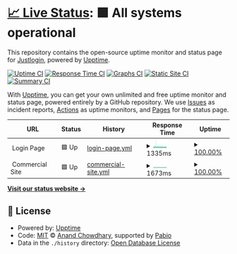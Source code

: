 # [📈 Live Status](https://status.justlogin.com): <!--live status--> **🟩 All systems operational**

This repository contains the open-source uptime monitor and status page for [Justlogin](https://status.justlogin.com), powered by [Upptime](https://github.com/upptime/upptime).

[![Uptime CI](https://github.com/justlogincom/status/workflows/Uptime%20CI/badge.svg)](https://github.com/justlogincom/status/actions?query=workflow%3A%22Uptime+CI%22)
[![Response Time CI](https://github.com/justlogincom/status/workflows/Response%20Time%20CI/badge.svg)](https://github.com/justlogincom/status/actions?query=workflow%3A%22Response+Time+CI%22)
[![Graphs CI](https://github.com/justlogincom/status/workflows/Graphs%20CI/badge.svg)](https://github.com/justlogincom/status/actions?query=workflow%3A%22Graphs+CI%22)
[![Static Site CI](https://github.com/justlogincom/status/workflows/Static%20Site%20CI/badge.svg)](https://github.com/justlogincom/status/actions?query=workflow%3A%22Static+Site+CI%22)
[![Summary CI](https://github.com/justlogincom/status/workflows/Summary%20CI/badge.svg)](https://github.com/justlogincom/status/actions?query=workflow%3A%22Summary+CI%22)

With [Upptime](https://upptime.js.org), you can get your own unlimited and free uptime monitor and status page, powered entirely by a GitHub repository. We use [Issues](https://github.com/justlogincom/status/issues) as incident reports, [Actions](https://github.com/justlogincom/status/actions) as uptime monitors, and [Pages](https://status.justlogin.com) for the status page.

<!--start: status pages-->
<!-- This summary is generated by Upptime (https://github.com/upptime/upptime) -->
<!-- Do not edit this manually, your changes will be overwritten -->
<!-- prettier-ignore -->
| URL | Status | History | Response Time | Uptime |
| --- | ------ | ------- | ------------- | ------ |
| <img alt="" src="https://icons.duckduckgo.com/ip3/null.ico" height="13"> Login Page | 🟩 Up | [login-page.yml](https://github.com/justlogincom/status/commits/HEAD/history/login-page.yml) | <details><summary><img alt="Response time graph" src="./graphs/login-page/response-time-week.png" height="20"> 1335ms</summary><br><a href="https://status.justlogin.com/history/login-page"><img alt="Response time 1307" src="https://img.shields.io/endpoint?url=https%3A%2F%2Fraw.githubusercontent.com%2Fjustlogincom%2Fstatus%2FHEAD%2Fapi%2Flogin-page%2Fresponse-time.json"></a><br><a href="https://status.justlogin.com/history/login-page"><img alt="24-hour response time 1289" src="https://img.shields.io/endpoint?url=https%3A%2F%2Fraw.githubusercontent.com%2Fjustlogincom%2Fstatus%2FHEAD%2Fapi%2Flogin-page%2Fresponse-time-day.json"></a><br><a href="https://status.justlogin.com/history/login-page"><img alt="7-day response time 1335" src="https://img.shields.io/endpoint?url=https%3A%2F%2Fraw.githubusercontent.com%2Fjustlogincom%2Fstatus%2FHEAD%2Fapi%2Flogin-page%2Fresponse-time-week.json"></a><br><a href="https://status.justlogin.com/history/login-page"><img alt="30-day response time 1326" src="https://img.shields.io/endpoint?url=https%3A%2F%2Fraw.githubusercontent.com%2Fjustlogincom%2Fstatus%2FHEAD%2Fapi%2Flogin-page%2Fresponse-time-month.json"></a><br><a href="https://status.justlogin.com/history/login-page"><img alt="1-year response time 1307" src="https://img.shields.io/endpoint?url=https%3A%2F%2Fraw.githubusercontent.com%2Fjustlogincom%2Fstatus%2FHEAD%2Fapi%2Flogin-page%2Fresponse-time-year.json"></a></details> | <details><summary><a href="https://status.justlogin.com/history/login-page">100.00%</a></summary><a href="https://status.justlogin.com/history/login-page"><img alt="All-time uptime 99.96%" src="https://img.shields.io/endpoint?url=https%3A%2F%2Fraw.githubusercontent.com%2Fjustlogincom%2Fstatus%2FHEAD%2Fapi%2Flogin-page%2Fuptime.json"></a><br><a href="https://status.justlogin.com/history/login-page"><img alt="24-hour uptime 100.00%" src="https://img.shields.io/endpoint?url=https%3A%2F%2Fraw.githubusercontent.com%2Fjustlogincom%2Fstatus%2FHEAD%2Fapi%2Flogin-page%2Fuptime-day.json"></a><br><a href="https://status.justlogin.com/history/login-page"><img alt="7-day uptime 100.00%" src="https://img.shields.io/endpoint?url=https%3A%2F%2Fraw.githubusercontent.com%2Fjustlogincom%2Fstatus%2FHEAD%2Fapi%2Flogin-page%2Fuptime-week.json"></a><br><a href="https://status.justlogin.com/history/login-page"><img alt="30-day uptime 99.84%" src="https://img.shields.io/endpoint?url=https%3A%2F%2Fraw.githubusercontent.com%2Fjustlogincom%2Fstatus%2FHEAD%2Fapi%2Flogin-page%2Fuptime-month.json"></a><br><a href="https://status.justlogin.com/history/login-page"><img alt="1-year uptime 99.96%" src="https://img.shields.io/endpoint?url=https%3A%2F%2Fraw.githubusercontent.com%2Fjustlogincom%2Fstatus%2FHEAD%2Fapi%2Flogin-page%2Fuptime-year.json"></a></details>
| <img alt="" src="https://icons.duckduckgo.com/ip3/null.ico" height="13"> Commercial Site | 🟩 Up | [commercial-site.yml](https://github.com/justlogincom/status/commits/HEAD/history/commercial-site.yml) | <details><summary><img alt="Response time graph" src="./graphs/commercial-site/response-time-week.png" height="20"> 1673ms</summary><br><a href="https://status.justlogin.com/history/commercial-site"><img alt="Response time 1624" src="https://img.shields.io/endpoint?url=https%3A%2F%2Fraw.githubusercontent.com%2Fjustlogincom%2Fstatus%2FHEAD%2Fapi%2Fcommercial-site%2Fresponse-time.json"></a><br><a href="https://status.justlogin.com/history/commercial-site"><img alt="24-hour response time 1618" src="https://img.shields.io/endpoint?url=https%3A%2F%2Fraw.githubusercontent.com%2Fjustlogincom%2Fstatus%2FHEAD%2Fapi%2Fcommercial-site%2Fresponse-time-day.json"></a><br><a href="https://status.justlogin.com/history/commercial-site"><img alt="7-day response time 1673" src="https://img.shields.io/endpoint?url=https%3A%2F%2Fraw.githubusercontent.com%2Fjustlogincom%2Fstatus%2FHEAD%2Fapi%2Fcommercial-site%2Fresponse-time-week.json"></a><br><a href="https://status.justlogin.com/history/commercial-site"><img alt="30-day response time 1642" src="https://img.shields.io/endpoint?url=https%3A%2F%2Fraw.githubusercontent.com%2Fjustlogincom%2Fstatus%2FHEAD%2Fapi%2Fcommercial-site%2Fresponse-time-month.json"></a><br><a href="https://status.justlogin.com/history/commercial-site"><img alt="1-year response time 1624" src="https://img.shields.io/endpoint?url=https%3A%2F%2Fraw.githubusercontent.com%2Fjustlogincom%2Fstatus%2FHEAD%2Fapi%2Fcommercial-site%2Fresponse-time-year.json"></a></details> | <details><summary><a href="https://status.justlogin.com/history/commercial-site">100.00%</a></summary><a href="https://status.justlogin.com/history/commercial-site"><img alt="All-time uptime 99.66%" src="https://img.shields.io/endpoint?url=https%3A%2F%2Fraw.githubusercontent.com%2Fjustlogincom%2Fstatus%2FHEAD%2Fapi%2Fcommercial-site%2Fuptime.json"></a><br><a href="https://status.justlogin.com/history/commercial-site"><img alt="24-hour uptime 100.00%" src="https://img.shields.io/endpoint?url=https%3A%2F%2Fraw.githubusercontent.com%2Fjustlogincom%2Fstatus%2FHEAD%2Fapi%2Fcommercial-site%2Fuptime-day.json"></a><br><a href="https://status.justlogin.com/history/commercial-site"><img alt="7-day uptime 100.00%" src="https://img.shields.io/endpoint?url=https%3A%2F%2Fraw.githubusercontent.com%2Fjustlogincom%2Fstatus%2FHEAD%2Fapi%2Fcommercial-site%2Fuptime-week.json"></a><br><a href="https://status.justlogin.com/history/commercial-site"><img alt="30-day uptime 99.93%" src="https://img.shields.io/endpoint?url=https%3A%2F%2Fraw.githubusercontent.com%2Fjustlogincom%2Fstatus%2FHEAD%2Fapi%2Fcommercial-site%2Fuptime-month.json"></a><br><a href="https://status.justlogin.com/history/commercial-site"><img alt="1-year uptime 99.66%" src="https://img.shields.io/endpoint?url=https%3A%2F%2Fraw.githubusercontent.com%2Fjustlogincom%2Fstatus%2FHEAD%2Fapi%2Fcommercial-site%2Fuptime-year.json"></a></details>

<!--end: status pages-->

[**Visit our status website →**](https://status.justlogin.com)

## 📄 License

- Powered by: [Upptime](https://github.com/upptime/upptime)
- Code: [MIT](./LICENSE) © [Anand Chowdhary](https://anandchowdhary.com), supported by [Pabio](https://pabio.com)
- Data in the `./history` directory: [Open Database License](https://opendatacommons.org/licenses/odbl/1-0/)
